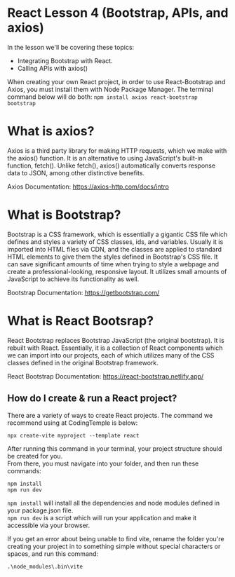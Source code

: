 # React Lesson 4 (Bootstrap, APIs, and axios)

In the lesson we'll be covering these topics:
- Integrating Bootstrap with React.
- Calling APIs with axios()

When creating your own React project, in order to use React-Bootstrap and Axios, you must install them with Node Package Manager.
The terminal command below will do both:
``npm install axios react-bootstrap bootstrap``

# What is axios?
Axios is a third party library for making HTTP requests, which we make with the axios() function. It is an alternative to using JavaScript's built-in function, fetch(). Unlike fetch(), axios() automatically converts response data to JSON, among other distinctive benefits.

Axios Documentation: https://axios-http.com/docs/intro

# What is Bootstrap?
Bootstrap is a CSS framework, which is essentially a gigantic CSS file which defines and styles a variety of CSS classes, ids, and variables. Usually it is imported into HTML files via CDN, and the classes are applied to standard HTML elements to give them the styles defined in Bootstrap's CSS file. It can save significant amounts of time when trying to style a webpage and create a professional-looking, responsive layout. It utilizes small amounts of JavaScript to achieve its functionality as well. 

Bootstrap Documentation: https://getbootstrap.com/

# What is React Bootsrap?
React Bootstrap replaces Bootstrap JavaScript (the original bootstrap). It is rebuilt with React. Essentially, it is a collection of React components which we can import into our projects, each of which utilizes many of the CSS classes defined in the original Bootstrap framework.

React Bootstrap Documentation: https://react-bootstrap.netlify.app/

## How do I create & run a React project?

There are a variety of ways to create React projects. The command we recommend using at CodingTemple is below:

`npx create-vite myproject --template react`

After running this command in your terminal, your project structure should be created for you.
<br>From there, you must navigate into your folder, and then run these commands:

`npm install`
<br>`npm run dev`

`npm install` will install all the dependencies and node modules defined in your package.json file.
<br>`npm run dev` is a script which will run your application and make it accessible via your browser.

If you get an error about being unable to find vite, rename the folder you're creating your project in to something simple without special characters or spaces, and run this command: 

`.\node_modules\.bin\vite`

